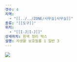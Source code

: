 ```yaml
---
갯수: 4
지역:
  - "[[../../ZONE/사무실|사무실]]"
종류: "[[도구]]"
위치:
  - "[[I-J|I-J]]"
상세위치: 흰색 정리 박스
설명: 사생활 보호필름 1 일반 3
---
```


![](http://192.168.50.22/devices/250221_IMG_0001.jpg)
